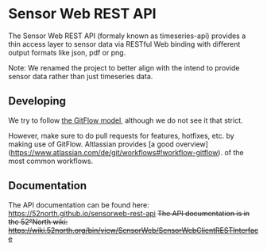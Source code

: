 # Sensor Web REST API
The Sensor Web REST API (formaly known as timeseries-api) provides a thin 
access layer to sensor data via RESTful Web binding with different output 
formats like json, pdf or png.

Note: We renamed the project to better align with the intend to provide 
sensor data rather than just timeseries data. 

## Developing
We try to follow [the GitFlow model](http://nvie.com/posts/a-successful-git-branching-model/), 
although we do not see it that strict. 

However, make sure to do pull requests for features, hotfixes, etc. by
making use of GitFlow. Altlassian provides [a good overview]
(https://www.atlassian.com/de/git/workflows#!workflow-gitflow). of the 
most common workflows.

## Documentation
The API documentation can be found here:
https://52north.github.io/sensorweb-rest-api
~~The API documentation is in the 52°North wiki:
https://wiki.52north.org/bin/view/SensorWeb/SensorWebClientRESTInterface~~
